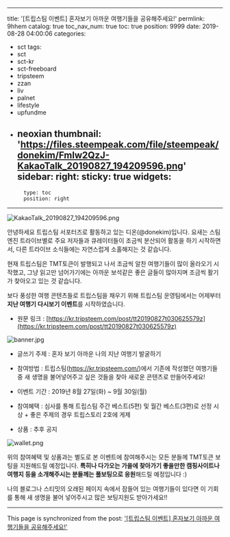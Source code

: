 
---
title: '[트립스팀 이벤트] 혼자보기 아까운 여행기들을 공유해주세요!'
permlink: 9hhem
catalog: true
toc_nav_num: true
toc: true
position: 9999
date: 2019-08-28 04:00:06
categories:
- sct
tags:
- sct
- sct-kr
- sct-freeboard
- tripsteem
- zzan
- liv
- palnet
- lifestyle
- upfundme
- neoxian
thumbnail: 'https://files.steempeak.com/file/steempeak/donekim/Fmlw2QzJ-KakaoTalk_20190827_194209596.png'
sidebar:
    right:
        sticky: true
widgets:
    -
        type: toc
        position: right
---


![KakaoTalk_20190827_194209596.png](https://files.steempeak.com/file/steempeak/donekim/Fmlw2QzJ-KakaoTalk_20190827_194209596.png)

안녕하세요 트립스팀 서포터즈로 활동하고 있는 디온(@donekim)입니다. 요새는 스팀 엔진 트라이브별로 주요 저자들과 큐레이터들이 조금씩 분산되어 활동을 하기 시작하면서, 다른 트라이브 소식들에는 자연스럽게 소홀해지는 것 같습니다.

현재 트립스팀은 TMT토큰이 발행되고 나서 조금씩 알찬 여행기들이 많이 올라오기 시작했고, 그냥 읽고만 넘어가기에는 아까운 보석같은 좋은 글들이 많아지며 조금씩 활기가 찾아오고 있는 것 같습니다. 

보다 풍성한 여행 콘텐츠들로 트립스팀을 채우기 위해 트립스팀 운영팀에서는 어제부터 **지난 여행기 다시보기 이벤트**를 시작하였습니다. 

- 원문 링크 : [https://kr.tripsteem.com/post/tt20190827t030625579z](https://kr.tripsteem.com/post/tt20190827t030625579z)


![banner.jpg](https://files.steempeak.com/file/steempeak/donekim/zQ9Wtwur-banner.jpg)

- 글쓰기 주제 : 혼자 보기 아까운 나의 지난 여행기 발굴하기

- 참여방법 : 트립스팀(https://kr.tripsteem.com/)에서 기존에 작성했던 여행기들 중 새 생명을 불어넣어주고 싶은 것들을 찾아 새로운 콘텐츠로 만들어주세요!

- 이벤트 기간 : 2019년 8월 27일(화) ~ 9월 30일(월)

- 참여혜택 : 심사를 통해 트립스팀 주간 베스트(5편) 및 월간 베스트(3편)로 선정 시상 + 좋은 주제의 경우 트립스토리 2호에 게제

- 상품 : 추후 공지


![wallet.png](https://files.steempeak.com/file/steempeak/donekim/NNLglklL-wallet.png)

위의 참여혜택 및 상품과는 별도로 본 이벤트에 참여해주시는 모든 분들께 TMT토큰 보팅을 지원해드릴 예정입니다. **특히나 다가오는 가을에 찾아가기 좋을만한 캠핑사이트나 여행지 등을 소개해주시는 분들께는 풀보팅으로 응원**해드릴 예정입니다 :)

나의 블로그나 스티밋의 오래된 페이지 속에서 잠들어 있는 여행기들이 있다면 이 기회를 통해 새 생명을 불어 넣어주시고 많은 보팅지원도 받아가세요!!









- - -

This page is synchronized from the post: ['[트립스팀 이벤트] 혼자보기 아까운 여행기들을 공유해주세요!'](https://steemit.com/@donekim/9hhem)
